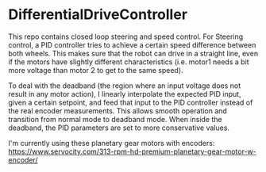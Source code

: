 # DifferentialDriveController
This repo contains closed loop steering and speed control.
For Steering control, a PID controller tries to achieve a certain speed difference between both wheels. This makes sure that the robot can drive in a straight line, even if the motors have slightly different characteristics (i.e. motor1 needs a bit more voltage than motor 2 to get to the same speed).

To deal with the deadband (the region where an input voltage does not result in any motor action), I linearly interpolate the expected PID input, given a certain setpoint, and feed that input to the PID controller instead of the real encoder measurements. This allows smooth operation and transition from normal mode to deadband mode. When inside the deadband, the PID parameters are set to more conservative values.

I'm currently using these planetary gear motors with encoders:
https://www.servocity.com/313-rpm-hd-premium-planetary-gear-motor-w-encoder/
